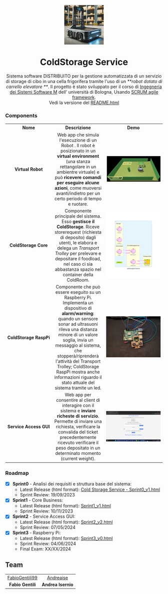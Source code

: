 

<div align="center">
  <img align="center" width="25%" src="/commons/html/_images/robottino.png"/>
  
  <h1>ColdStorage Service</h1>

Sistema software DISTRIBUITO per la gestione automatizzata di un servizio di storage di cibo in una cella frigorifera tramite l'uso di un _**robot dotato di carrello elevatore  **_. Il progetto è stato sviluppato per il corso di [Ingegneria dei Sistemi Software M](https://www.unibo.it/en/teaching/course-unit-catalogue/course-unit/2023/468003) dell' università di Bologna, Usando [SCRUM agile framework](https://www.scrum.org/resources/what-is-scrum).
<br/>Vedi la versione del <a href="README.html" target="_blank" rel="noopener">README.html </a>
</div>

### Components
<table>
  <tr align="center">
    <th width="15%">Nome</th>
    <th width="35%">Descrizione</th>
    <th width="50%">Demo</th>
  </tr>
  <tr align="center">
    <td><b>Virtual&nbsp;Robot</b></td>
    <td>
      Web app che simula l'esecuzione di un Robot . Il robot è posizionato in un <b>virtual environment</b> (una stanza rettangolare in un ambientre virtuale) e può <b>ricevere comandi per eseguire alcune azioni</b>, come muoversi avanti/indietro per un certo periodo di tempo e ruotare.
    </td>
    <td><img src="/commons/html/_images/ColdStorageServiceRoomAnnoted.PNG"/></td>
  </tr>
  <tr align="center">
    <td><b>ColdStorage&nbsp;Core</b></td>
    <td>
     Componente principale del sistema. Esso <b>gestisce il ColdStorage</b>. Riceve storerequest (richiesta di deposito) dagli utenti, le elabora e delega un <i>Transport Trolley</i> per prelevare e depositare il foodload, nel caso ci sia abbastanza spazio nel container della ColdRoom.
    </td>
    <td><img src="/sprint0/coldstorageservicearch.png"/></td>
  </tr>
  <tr align="center">
    <td><b>ColdStorage&nbsp;RaspPi</b></td>
    <td>
			Componente che può essere eseguito su un Raspberry Pi. Implementa un dispositivo di <b>alarm/warning</b>: quando un sensore sonar ad ultrasuoni rileva una distanza minore di un valore soglia, invia un messaggio al sistema, che stopperà/riprenderà l'attività del Transport Trolley; ColdStorage RaspPi mostra anche informazioni riguardo il stato attuale del sistema tramite un led.
	</td>
    <td><img src="/commons/html/_images/RaspImage.jpeg"/></td>
  </tr>
  <tr align="center">
    <td><b>Service&nbsp;Access&nbsp;GUI</b></td>
    <td>
			Web app per consentire al client di interagire con il sistema e <b>inviare richeste di servizio</b>. Permette di inviare una richiesta, verificare la convalida del ticket precedentemente ricevuto verificare il peso depositato in un determinato momento (current weight).
		</td>
    <td><img src="/commons/html/_images/SAG_storeRequest.png"/></td>
  </tr>
  
</table>

### Roadmap
- [x] **Sprint0** - Analisi dei requisiti e struttura base del sistema: 
  - Latest Release (html format): [Cold Storage Service - Sprint0_v1.html](sprint0/Sprint0_v1.html)
  - Sprint Review: 19/09/2023
- [x] **Sprint1** -  Core Business: 
  - Latest Release (html format): [Sprint1_v1.html](sprint1/Sprint1_v1.html)
  - Sprint Review: 10/11/2023
- [x] **Sprint2** - Service Access GUI:
  - Latest Release (html format): [Sprint2_v2.html](sprint2/Sprint2_v2.html)
  - Sprint Review: 07/05/2024
- [x] **Sprint3** - Raspberry Pi: 
  - Latest Release (html format): [Sprint3_v0.html](sprint3/Sprint3_v0.html)
  - Sprint Review: 04/06/2024
  - Final Exam: XX/XX/2024

## Team
<table>
  <!--<tr align="center"><td colspan="3"><b>Team BCR</b></td></tr>-->
  <tr align="center">
    <td><a href="https://github.com/FabioGentili99">FabioGentili99</a></td>
    <td><a href="https://github.com/Andreaise">Andreaise</a></td>
  </tr>
  <tr align="center">
    <td><b>Fabio Gentili</b></td>
    <td><b>Andrea Isernio</b></td>
  </tr>
</table>
